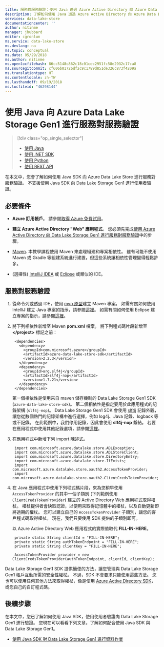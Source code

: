 ```yaml
---
title: 服務對服務驗證︰使用 Java 透過 Azure Active Directory 向 Azure Data Lake Storage Gen1 進行驗證 | Microsoft Docs
description: 了解如何使用 Java 透過 Azure Active Directory 向 Azure Data Lake Storage Gen1 完成服務對服務驗證
services: data-lake-store
documentationcenter: ''
author: nitinme
manager: jhubbard
editor: cgronlun
ms.service: data-lake-store
ms.devlang: na
ms.topic: conceptual
ms.date: 05/29/2018
ms.author: nitinme
ms.openlocfilehash: 86cc5148c862c18c01cec2951fc58e2932c17ca8
ms.sourcegitcommit: cf606b01726df2c9c1789d851de326c873f4209a
ms.translationtype: HT
ms.contentlocale: zh-TW
ms.lasthandoff: 09/19/2018
ms.locfileid: "46298144"
---
```

# <a name="service-to-service-authentication-with-azure-data-lake-storage-gen1-using-java"></a>使用 Java 向 Azure Data Lake Storage Gen1 進行服務對服務驗證
> [!div class="op_single_selector"]
> * [使用 Java](data-lake-store-service-to-service-authenticate-java.md)
> * [使用 .NET SDK](data-lake-store-service-to-service-authenticate-net-sdk.md)
> * [使用 Python](data-lake-store-service-to-service-authenticate-python.md)
> * [使用 REST API](data-lake-store-service-to-service-authenticate-rest-api.md)
> 
>  

在本文中，您會了解如何使用 Java SDK 向 Azure Data Lake Store 進行服務對服務驗證。 不支援使用 Java SDK 向 Data Lake Storage Gen1 進行使用者驗證。

## <a name="prerequisites"></a>必要條件
* **Azure 訂用帳戶**。 請參閱[取得 Azure 免費試用](https://azure.microsoft.com/pricing/free-trial/)。

* **建立 Azure Active Directory "Web" 應用程式**。 您必須先完成[使用 Azure Active Directory 向 Data Lake Storage Gen1 進行服務對服務驗證](data-lake-store-service-to-service-authenticate-using-active-directory.md)中的步驟。

* [Maven](https://maven.apache.org/install.html). 本教學課程使用 Maven 來處理組建和專案相依性。 雖有可能不使用 Maven 或 Gradle 等組建系統進行建置，但這些系統讓相依性管理變得輕鬆許多。

* (選擇性) [IntelliJ IDEA](https://www.jetbrains.com/idea/download/) 或 [Eclipse](https://www.eclipse.org/downloads/) 或類似的 IDE。

## <a name="service-to-service-authentication"></a>服務對服務驗證
1. 從命令列或透過 IDE，使用 [mvn 原型](https://maven.apache.org/guides/getting-started/maven-in-five-minutes.html)建立 Maven 專案。 如需有關如何使用 IntelliJ 建立 Java 專案的指示，請參閱[這裡](https://www.jetbrains.com/help/idea/2016.1/creating-and-running-your-first-java-application.html)。 如需有關如何使用 Eclipse 建立專案的指示，請參閱[這裡](http://help.eclipse.org/mars/index.jsp?topic=%2Forg.eclipse.jdt.doc.user%2FgettingStarted%2Fqs-3.htm)。

2. 將下列相依性新增至 Maven **pom.xml** 檔案。 將下列程式碼片段新增至 **\</project>** 標記之前：
   
        <dependencies>
          <dependency>
            <groupId>com.microsoft.azure</groupId>
            <artifactId>azure-data-lake-store-sdk</artifactId>
            <version>2.2.3</version>
          </dependency>
          <dependency>
            <groupId>org.slf4j</groupId>
            <artifactId>slf4j-nop</artifactId>
            <version>1.7.21</version>
          </dependency>
        </dependencies>
   
    第一個相依性是使用來自 maven 儲存機制的 Data Lake Storage Gen1 SDK (`azure-data-lake-store-sdk`)。 第二個相依性是指定要用於此應用程式的記錄架構 (`slf4j-nop`)。 Data Lake Storage Gen1 SDK 會使用 [slf4j](http://www.slf4j.org/) 記錄外觀，讓您從數個熱門的記錄架構中進行選擇，例如 log4j、Java 記錄、logback 等或不記錄。 在此範例中，我們停用記錄，因此會使用 **slf4j-nop** 繫結。 若要在應用程式中使用其他記錄選項，請參閱[這裡](http://www.slf4j.org/manual.html#projectDep)。

3. 在應用程式中新增下列 import 陳述式。

        import com.microsoft.azure.datalake.store.ADLException;
        import com.microsoft.azure.datalake.store.ADLStoreClient;
        import com.microsoft.azure.datalake.store.DirectoryEntry;
        import com.microsoft.azure.datalake.store.IfExists;
        import com.microsoft.azure.datalake.store.oauth2.AccessTokenProvider;
        import com.microsoft.azure.datalake.store.oauth2.ClientCredsTokenProvider;

4. 在 Java 應用程式中使用下列程式碼片段，來為您稍早使用 `AccessTokenProvider` 的其中一個子類別 (下列範例使用 `ClientCredsTokenProvider`) 建立的 Active Directory Web 應用程式取得權杖。 權杖提供者會快取認證，以便用來取得記憶體中的權杖，以及自動更新即將過期的權杖。 您可以建立自己的 `AccessTokenProvider` 子類別，讓您的客戶程式碼取得權杖。 現在，我們只要使用 SDK 提供的子類別即可。

    以 Azure Active Directory Web 應用程式的實際值取代 **FILL-IN-HERE**。

        private static String clientId = "FILL-IN-HERE";
        private static String authTokenEndpoint = "FILL-IN-HERE";
        private static String clientKey = "FILL-IN-HERE";
    
        AccessTokenProvider provider = new ClientCredsTokenProvider(authTokenEndpoint, clientId, clientKey);   

Data Lake Storage Gen1 SDK 提供簡便的方法，讓您管理與 Data Lake Storage Gen1 帳戶互動所需的安全性權杖。 不過，SDK 不會要求只能使用這些方法。 您也可以使用任何其他方法來取得權杖，像是使用 [Azure Active Directory SDK](https://github.com/AzureAD/azure-activedirectory-library-for-java)，或您自己的自訂程式碼。

## <a name="next-steps"></a>後續步驟
在本文中，您已了解如何使用 Java SDK，使用使用者驗證向 Data Lake Storage Gen1 進行驗證。 您現在可以看看下列文章，了解如何配合使用 Java SDK 與 Data Lake Storage Gen1。

* [使用 Java SDK 對 Data Lake Storage Gen1 進行資料作業](data-lake-store-get-started-java-sdk.md)


